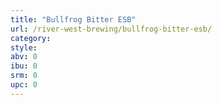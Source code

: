 ```yaml
---
title: "Bullfrog Bitter ESB"
url: /river-west-brewing/bullfrog-bitter-esb/
category: 
style: 
abv: 0
ibu: 0
srm: 0
upc: 0
---
```


